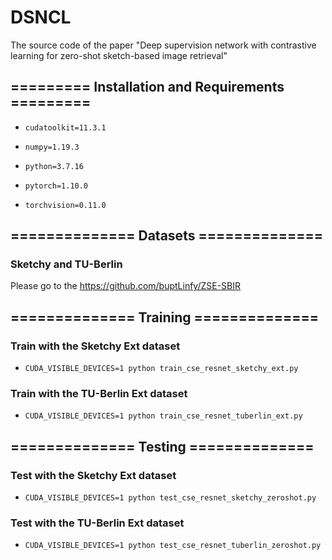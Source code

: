 # DSNCL
The source code of the paper "Deep supervision network with contrastive learning for zero-shot sketch-based image retrieval"

## ========= Installation and Requirements =========

- ``` cudatoolkit=11.3.1  ```

- ``` numpy=1.19.3  ```

- ``` python=3.7.16  ```

- ``` pytorch=1.10.0  ```

- ``` torchvision=0.11.0  ```

## ============== Datasets ==============

### Sketchy and TU-Berlin
Please go to the https://github.com/buptLinfy/ZSE-SBIR

## ============== Training ==============

### Train with the Sketchy Ext dataset

- ``` CUDA_VISIBLE_DEVICES=1 python train_cse_resnet_sketchy_ext.py  ```

### Train with the TU-Berlin Ext dataset

- ``` CUDA_VISIBLE_DEVICES=1 python train_cse_resnet_tuberlin_ext.py  ```


## ============== Testing ==============

### Test with the Sketchy Ext dataset

- ``` CUDA_VISIBLE_DEVICES=1 python test_cse_resnet_sketchy_zeroshot.py  ```

### Test with the TU-Berlin Ext dataset

- ``` CUDA_VISIBLE_DEVICES=1 python test_cse_resnet_tuberlin_zeroshot.py  ```

